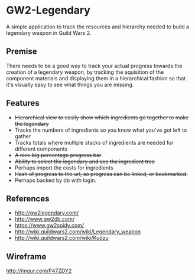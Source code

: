 # GW2-Legendary
A simple application to track the resources and hierarchy needed to build a legendary weapon in Guild Wars 2.

## Premise
There needs to be a good way to track your actual progress towards the creation of a legendary weapon, by tracking the aquisition of the component materials and displaying them in a hierarchical fashion so that it's visually easy to see what things you are missing.

## Features
* ~~Hierarchical view to easily show which ingredients go together to make the legendary~~
* Tracks the numbers of ingredients so you know what you've got left to gather
* Tracks totals where multiple stacks of ingredients are needed for different components
* ~~A nice big percentage progress bar~~
* ~~Ability to select the legendary and see the ingredient tree~~
* Perhaps import the costs for ingredients
* ~~Hash of progress to the url, so progress can be linked, or bookmarked.~~ 
 * Perhaps backed by db with login.

## References
* http://gw2legendary.com/
* http://www.gw2db.com/
* https://www.gw2spidy.com/
* http://wiki.guildwars2.com/wiki/Legendary_weapon
 * http://wiki.guildwars2.com/wiki/Kudzu

## Wireframe
http://imgur.com/P47ZDY2
